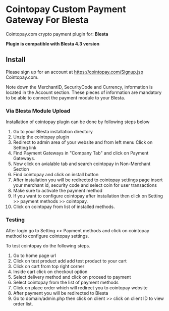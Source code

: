 # Cointopay Custom Payment Gateway For Blesta
 
Cointopay.com crypto payment plugin for: **Blesta**

**Plugin is compatible with Blesta 4.3 version**

## Install

Please sign up for an account at <https://cointopay.com/Signup.jsp> Cointopay.com.

Note down the MerchantID, SecurityCode and Currency, information is located in the Account section. These pieces of information are mandatory to be able to connect the payment module to your Blesta.

### Via Blesta Module Upload

Installation of cointopay plugin can be done by following steps below

1) Go to your Blesta installation directory
2) Unzip the cointopay plugin 
3) Redirect to admin area of your website and from left menu Click on Setting link  
4) Find Payment Gateways in "Company Tab" and click on Payment Gateways.
5) Now click on avialable tab and search cointopay in Non-Merchant Section
6) Find cointopay and click on install button
7) After installation you will be redirected to cointopay settings page insert your merchant id, security code and select coin for user transactions
8) Make sure to activate the payment method
9) If you want to configure cointopay after installation then click on Setting >> payment methods >> cointopay.
10) Click on cointopay from list of installed methods.


### Testing

After login go to Setting >> Payment methods and click on  cointopay method to configure cointopay settings.

To test cointopay do the following steps.
1) Go to home page url
2) Click on test product add add test product to your cart
3) Click on cart  from top right corner 
4) Inside cart click on checkout option 
5) Select delivery method and click on proceed to payment 
6) Select cointopay from the list of payment methods 
7) Click on place order which will redirect you to cointopay website
8) After payment you will be redirected to Blesta
9) Go to domain/admin.php then click on client >> click on client ID to view order list.